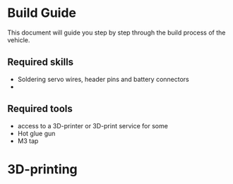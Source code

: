 # Build Guide

This document will guide you step by step through the build process of the vehicle. 

## Required skills
- Soldering servo wires, header pins and battery connectors
- 
## Required tools
- access to a 3D-printer or 3D-print service for some 
- Hot glue gun
- M3 tap


# 3D-printing
